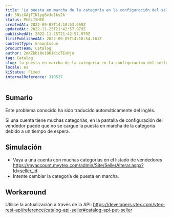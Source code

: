 ```yaml
---
title: 'La puesta en marcha de la categoría en la configuración del seller genera un Time Out'
id: 5NsiGAjTIK1ygBvJo1ks2k
status: PUBLISHED
createdAt: 2022-09-05T14:18:53.669Z
updatedAt: 2022-11-25T21:42:57.979Z
publishedAt: 2022-11-25T21:42:57.979Z
firstPublishedAt: 2022-09-05T14:18:54.161Z
contentType: knownIssue
productTeam: Catalog
author: 2mXZkbi0oi061KicTExNjo
tag: Catalog
slug: la-puesta-en-marcha-de-la-categoria-en-la-configuracion-del-seller-genera-un-time-out
locale: es
kiStatus: Fixed
internalReference: 310527
---
```


## Sumario

<div class="alert alert-info">
  <p>Este problema conocido ha sido traducido automáticamente del inglés.</p>
</div>


Si una cuenta tiene muchas categorías, en la pantalla de configuración del vendedor puede que no se cargue la puesta en marcha de la categoría debido a un tiempo de espera.




## Simulación



- Vaya a una cuenta con muchas categorías en el listado de vendedores https://myaccount.myvtex.com/admin/Site/SellerAlterar.aspx?Id=seller_id
- Intente cambiar la categoría de puesta en marcha.



## Workaround


Utilice la actualización a través de la API: https://developers.vtex.com/vtex-rest-api/reference/catalog-api-seller#catalog-api-put-seller

